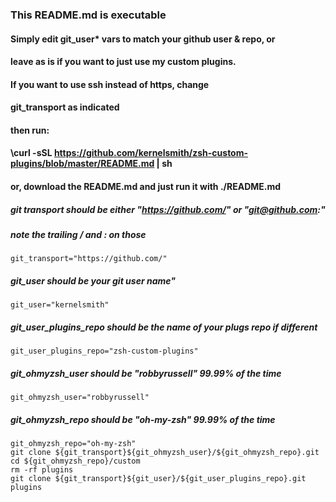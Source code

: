 ### This README.md is executable

#### Simply edit git_user* vars to match your github user & repo, or
#### leave as is if you want to just use my custom plugins.
#### If you want to use ssh instead of https, change
#### git_transport as indicated
#### then run:
#### \curl -sSL https://github.com/kernelsmith/zsh-custom-plugins/blob/master/README.md | sh
#### or, download the README.md and just run it with ./README.md

##### git transport should be either "https://github.com/" or "git@github.com:"
##### note the trailing / and : on those

```
git_transport="https://github.com/"
```
##### git_user should be your git user name"

```
git_user="kernelsmith"
```
##### git_user_plugins_repo should be the name of your plugs repo if different

```
git_user_plugins_repo="zsh-custom-plugins"
```
##### git_ohmyzsh_user should be "robbyrussell" 99.99% of the time

```
git_ohmyzsh_user="robbyrussell"
```
##### git_ohmyzsh_repo should be "oh-my-zsh" 99.99% of the time

```
git_ohmyzsh_repo="oh-my-zsh"
git clone ${git_transport}${git_ohmyzsh_user}/${git_ohmyzsh_repo}.git
cd ${git_ohmyzsh_repo}/custom
rm -rf plugins
git clone ${git_transport}${git_user}/${git_user_plugins_repo}.git plugins
```
